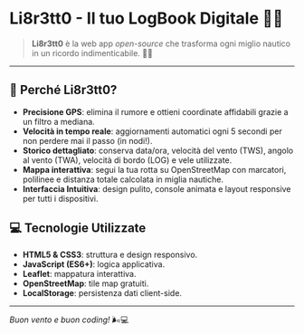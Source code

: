 # Li8r3tt0 - Il tuo LogBook Digitale 🌊⛵
&#x20;

> **Li8r3tt0** è la web app *open-source* che trasforma ogni miglio nautico in un ricordo indimenticabile. 📍📝

---

## 🎯 Perché Li8r3tt0?

- **Precisione GPS**: elimina il rumore e ottieni coordinate affidabili grazie a un filtro a mediana.
- **Velocità in tempo reale**: aggiornamenti automatici ogni 5 secondi per non perdere mai il passo (in nodi!).
- **Storico dettagliato**: conserva data/ora, velocità del vento (TWS), angolo al vento (TWA), velocità di bordo (LOG) e vele utilizzate.
- **Mappa interattiva**: segui la tua rotta su OpenStreetMap con marcatori, polilinee e distanza totale calcolata in miglia nautiche.
- **Interfaccia Intuitiva**: design pulito, console animata e layout responsive per tutti i dispositivi.

## 💻 Tecnologie Utilizzate

- **HTML5 & CSS3**: struttura e design responsivo.
- **JavaScript (ES6+)**: logica applicativa.
- **Leaflet**: mappatura interattiva.
- **OpenStreetMap**: tile map gratuiti.
- **LocalStorage**: persistenza dati client-side.

---

*Buon vento e buon coding!* 🌬️💻

